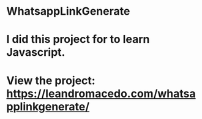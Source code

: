 # WhatsappLinkGenerate

# I did this project for to learn Javascript.
# View the project: https://leandromacedo.com/whatsapplinkgenerate/

